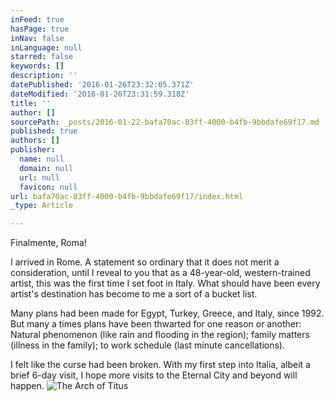 ```yaml
---
inFeed: true
hasPage: true
inNav: false
inLanguage: null
starred: false
keywords: []
description: ''
datePublished: '2016-01-26T23:32:05.371Z'
dateModified: '2016-01-26T23:31:59.318Z'
title: ''
author: []
sourcePath: _posts/2016-01-22-bafa70ac-83ff-4000-b4fb-9bbdafe69f17.md
published: true
authors: []
publisher:
  name: null
  domain: null
  url: null
  favicon: null
url: bafa70ac-83ff-4000-b4fb-9bbdafe69f17/index.html
_type: Article

---
```

Finalmente, Roma!

I arrived in Rome. A statement so ordinary that it does not merit a consideration, until I reveal to you that as a 48-year-old, western-trained artist, this was the first time I set foot in Italy. What should have been every artist's destination has become to me a sort of a bucket list. 

Many plans had been made for Egypt, Turkey, Greece, and Italy, since 1992\. But many a times plans have been thwarted for one reason or another: Natural phenomenon (like rain and flooding in the region); family matters (illness in the family); to work schedule (last minute cancellations). 

I felt like the curse had been broken. With my first step into Italia, albeit a brief 6-day visit, I hope more visits to the Eternal City and beyond will happen.
![The Arch of Titus](https://s3-us-west-2.amazonaws.com/the-grid-img/p/0916755c72a6d9a1432923039035fa0fd9216493.jpg)